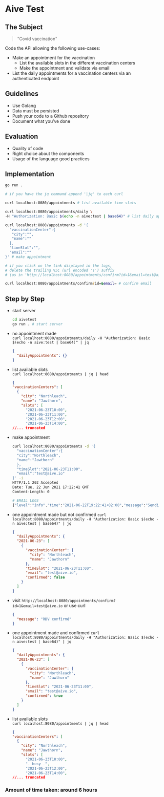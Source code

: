 # Aive Test

## The Subject

> "Covid vaccination"

Code the API allowing the following use-cases:
- Make an appointment for the vaccination
  - List the available slots in the different vaccination centers
  - Make the appointment and validate via email
- List the daily appointments for a vaccination centers via an authenticated endpoint

## Guidelines
- Use Golang
- Data must be persisted
- Push your code to a Github repository
- Document what you’ve done

## Evaluation
- Quality of code 
- Right choice about the components
- Usage of the language good practices

## Implementation

```sh
go run .

# if you have the jq command append '|jq' to each curl

curl localhost:8080/appointments # list available time slots

curl localhost:8080/appointments/daily \
-H "Authorization: Basic $(echo -n aive:test | base64)" # list daily appointments

curl localhost:8080/appointments -d '{
  "vaccinationCenter":{
   "city":"",
   "name":""
  },
  "timeSlot":"",
  "email":""
}' # make appointment

# if you click on the link displayed in the logs,
# delete the trailing %5C (url encoded '\') suffix
# (as in 'http://localhost:8080/appointments/confirm?id=1&email=test@aive.io\')

curl localhost:8080/appointments/confirm?id=&email= # confirm email
```

## Step by Step

- start server
  ```sh
  cd aivetest
  go run . # start server
  ```
- no appointment made  
  `
  curl localhost:8080/appointments/daily -H "Authorization: Basic $(echo -n aive:test | base64)" | jq
  `
  ```json
  {
    "dailyAppointments": {}
  }
  ```
- list available slots  
  `curl localhost:8080/appointments | jq | head`
  ```json
  {
  "vaccinationCenters": [
    {
      "city": "Northleach",
      "name": "Jawthorn",
      "slots": [
        "2021-06-23T10:00",
        "2021-06-23T11:00",
        "2021-06-23T12:00",
        "2021-06-23T14:00",
  //... truncated
  ```
- make appointment
  ```sh
  curl localhost:8080/appointments -d '{
    "vaccinationCenter":{
    "city":"Northleach",
    "name":"Jawthorn"
    },
    "timeSlot":"2021-06-23T11:00",
    "email":"test@aive.io"
  }' -i
  HTTP/1.1 202 Accepted
  Date: Tue, 22 Jun 2021 17:22:41 GMT
  Content-Length: 0

  # EMAIL LOGS
  {"level":"info","time":"2021-06-22T19:22:41+02:00","message":"Sending Confirmez votre rendez-vous to test@aive.io with content: '\n\tBlablabla\n\tBla blabla\n\t<a href=\"http://localhost:8080/appointments/confirm?id=1&email=test@aive.io\">Confirmez</a>\n\tFormule de politesse\n\t'"}
  ```
- one appointment made but not confirmed
  `
  curl localhost:8080/appointments/daily -H "Authorization: Basic $(echo -n aive:test | base64)" | jq
  `
  ```json
  {
    "dailyAppointments": {
    "2021-06-23": [
      {
        "vaccinationCenter": {
          "city": "Northleach",
          "name": "Jawthorn"
        },
        "timeSlot": "2021-06-23T11:00",
        "email": "test@aive.io",
        "confirmed": false
      }
    ]
  }
  ```
- visit `http://localhost:8080/appointments/confirm?id=1&email=test@aive.io` or use curl
  ```json
  {
    "message": "RDV confirmé"
  }
  ```
- one appointment made and confirmed
  `
  curl localhost:8080/appointments/daily -H "Authorization: Basic $(echo -n aive:test | base64)" | jq
  `
  ```json
  {
    "dailyAppointments": {
    "2021-06-23": [
      {
        "vaccinationCenter": {
          "city": "Northleach",
          "name": "Jawthorn"
        },
        "timeSlot": "2021-06-23T11:00",
        "email": "test@aive.io",
        "confirmed": true
      }
    ]
  }
  ```
- list available slots  
  `curl localhost:8080/appointments | jq | head`
  ```json
  {
  "vaccinationCenters": [
    {
      "city": "Northleach",
      "name": "Jawthorn",
      "slots": [
        "2021-06-23T10:00",
        "- busy -",
        "2021-06-23T12:00",
        "2021-06-23T14:00",
  //... truncated
  ```

### Amount of time taken: around 6 hours